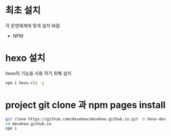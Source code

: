 # 최초 설치
각 운영체제에 맞게 설치 바람
* NPM

# hexo 설치
hexo의 기능을 사용 하기 위해 설치
```bash
npm i hexo-cli -g
```

# project git clone 과 npm pages install
```bash
git clone https://github.com/devahea/devahea.github.io.git -b hexo-dev
cd devahea.github.io
npm i
```